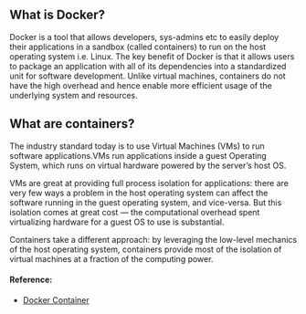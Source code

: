 ## What is Docker?

Docker is a tool that allows developers, sys-admins etc to easily deploy
their applications in a sandbox (called containers) to run on the host 
operating system i.e. Linux. 
The key benefit of Docker is that it allows users to package an application
with all of its dependencies into a standardized unit for software development.
Unlike virtual machines, containers do not have the high overhead and hence 
enable more efficient usage of the underlying system and resources.

## What are containers?

The industry standard today is to use Virtual Machines (VMs) to run 
software applications.VMs run applications inside a guest Operating System,
which runs on virtual hardware powered by the server’s host OS.

VMs are great at providing full process isolation for applications:
there are very few ways a problem in the host operating system can affect
the software running in the guest operating system, and vice-versa.
But this isolation comes at great cost — the computational overhead 
spent virtualizing hardware for a guest OS to use is substantial.

Containers take a different approach: by leveraging the low-level 
mechanics of the host operating system, containers provide most of
the isolation of virtual machines at a fraction of the computing power.

#### Reference:

- [Docker Container](https://docker-curriculum.com/)
